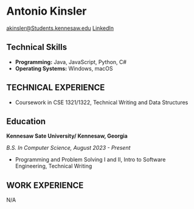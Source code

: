 
# Antonio Kinsler
akinsler@Students.kennesaw.edu
[LinkedIn](www.linkedin.com/in/antonio-kinsler-a88427237)

## Technical Skills

- **Programming:** Java, JavaScript, Python, C#
- **Operating Systems:** Windows, macOS
## TECHNICAL EXPERIENCE

- Coursework in CSE 1321/1322, Technical Writing and Data Structures
## Education

**Kennesaw Sate University/ Kennesaw, Georgia**

*B.S. In Computer Science, August 2023 - Present*
- Programming and Problem Solving I and II, Intro to Software Engineering, Technical Writing
## WORK EXPERIENCE

N/A




